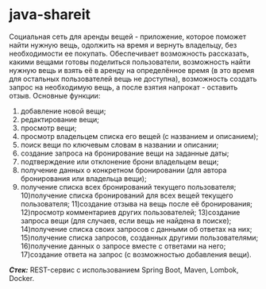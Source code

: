 # java-shareit

Социальная сеть для аренды вещей - приложение, которое поможет найти нужную вещь, одолжить на время и вернуть владельцу, без необходимости ее покупать. Обеспечивает возможность рассказать, какими вещами готовы поделиться пользователи, возможность найти нужную вещь и взять её в аренду на определённое время (в это время для остальных пользователей вещь не доступна), возможность создать запрос на необходимую вещь, а после взятия напрокат - оставить отзыв.
Основные функции:
1) добавление новой вещи;
2) редактирование вещи;
3) просмотр вещи;
4) просмотр владельцем списка его вещей (с названием и описанием);
5) поиск вещи по ключевым словам в названии и описании;
6) создание запроса на бронирование вещи на заданные даты;
7) подтверждение или отклонение брони владельцем вещи;
8) получение данных о конкретном бронировании (для автора бронирования или владельца вещи);
9) получение списка всех бронирований текущего пользователя;
10)получение списка бронирований для всех вещей текущего пользователя;
11)создание отзыва на вещь после её бронирования;
12)просмотр комментариев других пользователей;
13)создание запроса вещи (для случаев, если вещь не найдена в поиске);
14)получение списка своих запросов с данными об ответах на них;
15)получение списка запросов, созданных другими пользователями;
16)получение данных о запросе вместе с ответами на него;
17)создание ответа на запрос (с возможностью добавления вещи).
   
*__Стек:__* REST-сервис с использованием Spring Boot, Maven, Lombok, Docker.
